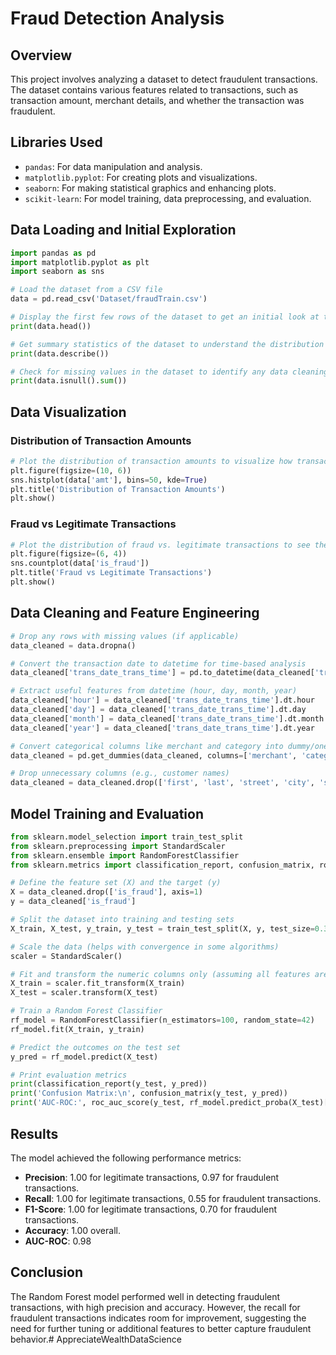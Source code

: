 # Fraud Detection Analysis

## Overview
This project involves analyzing a dataset to detect fraudulent transactions. The dataset contains various features related to transactions, such as transaction amount, merchant details, and whether the transaction was fraudulent.

## Libraries Used
- `pandas`: For data manipulation and analysis.
- `matplotlib.pyplot`: For creating plots and visualizations.
- `seaborn`: For making statistical graphics and enhancing plots.
- `scikit-learn`: For model training, data preprocessing, and evaluation.

## Data Loading and Initial Exploration
```python
import pandas as pd
import matplotlib.pyplot as plt
import seaborn as sns

# Load the dataset from a CSV file
data = pd.read_csv('Dataset/fraudTrain.csv')

# Display the first few rows of the dataset to get an initial look at the data
print(data.head())

# Get summary statistics of the dataset to understand the distribution of numerical features
print(data.describe())

# Check for missing values in the dataset to identify any data cleaning needs
print(data.isnull().sum())
```

## Data Visualization
### Distribution of Transaction Amounts
```python
# Plot the distribution of transaction amounts to visualize how transaction amounts are spread
plt.figure(figsize=(10, 6))
sns.histplot(data['amt'], bins=50, kde=True)
plt.title('Distribution of Transaction Amounts')
plt.show()
```

### Fraud vs Legitimate Transactions
```python
# Plot the distribution of fraud vs. legitimate transactions to see the class imbalance
plt.figure(figsize=(6, 4))
sns.countplot(data['is_fraud'])
plt.title('Fraud vs Legitimate Transactions')
plt.show()
```

## Data Cleaning and Feature Engineering
```python
# Drop any rows with missing values (if applicable)
data_cleaned = data.dropna()

# Convert the transaction date to datetime for time-based analysis
data_cleaned['trans_date_trans_time'] = pd.to_datetime(data_cleaned['trans_date_trans_time'])

# Extract useful features from datetime (hour, day, month, year)
data_cleaned['hour'] = data_cleaned['trans_date_trans_time'].dt.hour
data_cleaned['day'] = data_cleaned['trans_date_trans_time'].dt.day
data_cleaned['month'] = data_cleaned['trans_date_trans_time'].dt.month
data_cleaned['year'] = data_cleaned['trans_date_trans_time'].dt.year

# Convert categorical columns like merchant and category into dummy/one-hot encoded columns
data_cleaned = pd.get_dummies(data_cleaned, columns=['merchant', 'category'], drop_first=True)

# Drop unnecessary columns (e.g., customer names)
data_cleaned = data_cleaned.drop(['first', 'last', 'street', 'city', 'state', 'job', 'dob'], axis=1)
```

## Model Training and Evaluation
```python
from sklearn.model_selection import train_test_split
from sklearn.preprocessing import StandardScaler
from sklearn.ensemble import RandomForestClassifier
from sklearn.metrics import classification_report, confusion_matrix, roc_auc_score

# Define the feature set (X) and the target (y)
X = data_cleaned.drop(['is_fraud'], axis=1)
y = data_cleaned['is_fraud']

# Split the dataset into training and testing sets
X_train, X_test, y_train, y_test = train_test_split(X, y, test_size=0.3, random_state=42)

# Scale the data (helps with convergence in some algorithms)
scaler = StandardScaler()

# Fit and transform the numeric columns only (assuming all features are numeric except categorical ones)
X_train = scaler.fit_transform(X_train)
X_test = scaler.transform(X_test)

# Train a Random Forest Classifier
rf_model = RandomForestClassifier(n_estimators=100, random_state=42)
rf_model.fit(X_train, y_train)

# Predict the outcomes on the test set
y_pred = rf_model.predict(X_test)

# Print evaluation metrics
print(classification_report(y_test, y_pred))
print('Confusion Matrix:\n', confusion_matrix(y_test, y_pred))
print('AUC-ROC:', roc_auc_score(y_test, rf_model.predict_proba(X_test)[:,1]))
```

## Results
The model achieved the following performance metrics:
- **Precision**: 1.00 for legitimate transactions, 0.97 for fraudulent transactions.
- **Recall**: 1.00 for legitimate transactions, 0.55 for fraudulent transactions.
- **F1-Score**: 1.00 for legitimate transactions, 0.70 for fraudulent transactions.
- **Accuracy**: 1.00 overall.
- **AUC-ROC**: 0.98

## Conclusion
The Random Forest model performed well in detecting fraudulent transactions, with high precision and accuracy. However, the recall for fraudulent transactions indicates room for improvement, suggesting the need for further tuning or additional features to better capture fraudulent behavior.# AppreciateWealthDataScience
